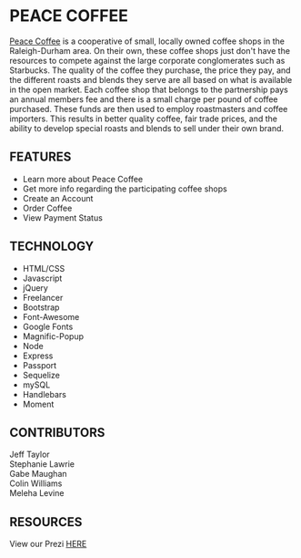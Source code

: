 # PEACE COFFEE
<a href = "https://thawing-badlands-69910.herokuapp.com/">Peace Coffee</a> is a cooperative of small, locally owned coffee shops in the Raleigh-Durham area.  On their own, these coffee shops just don't have the resources to compete against the large corporate conglomerates such as Starbucks.  The quality of the coffee they purchase, the price they pay, and the different roasts and blends they serve are all based on what is available in the open market.  Each coffee shop that belongs to the partnership pays an annual members fee and there is a small charge per pound of coffee purchased.  These funds are then used to employ roastmasters and coffee importers.  This results in better quality coffee, fair trade prices, and the ability to develop special roasts and blends to sell under their own brand.

## FEATURES
* Learn more about Peace Coffee
* Get more info regarding the participating coffee shops
* Create an Account
* Order Coffee
* View Payment Status

## TECHNOLOGY
* HTML/CSS
* Javascript
* jQuery
* Freelancer
* Bootstrap
* Font-Awesome
* Google Fonts
* Magnific-Popup
* Node
* Express
* Passport
* Sequelize
* mySQL
* Handlebars
* Moment

## CONTRIBUTORS
Jeff Taylor<br>
Stephanie Lawrie<br>
Gabe Maughan<br>
Colin Williams<br>
Meleha Levine<br>

## RESOURCES

View our Prezi <a href="https://prezi.com/view/ekvpIA5nLlfhhS4ANghj/">HERE</a>

